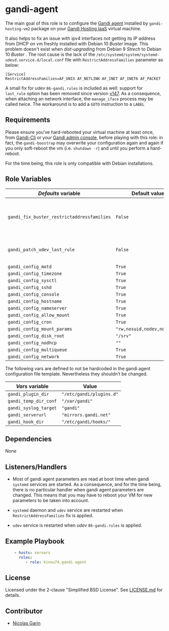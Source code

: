 gandi-agent
=========

The main goal of this role is to configure the [Gandi agent](https://docs.gandi.net/fr/cloud/gestion_serveur/agent_gandi.html) installed by `gandi-hosting-vm2` package on your [Gandi Hosting IaaS](https://www.gandi.net/en/cloud) virtual machine.

It also helps to fix an issue with ipv4 interfaces not getting its IP address from DHCP on vm freshly installed with Debian 10 _Buster_ image. This problem doesn't exist when _dist-upgrading_ from Debian 9 _Strech_ to Debian 10 _Buster_ . The root cause is the lack of the `/etc/systemd/system/systemd-udevd.service.d/local.conf` file with `RestrictAddressFamilies` parameter as below:

```properties
[Service]
RestrictAddressFamilies=AF_UNIX AF_NETLINK AF_INET AF_INET6 AF_PACKET
```

A small fix for _udev_ `86-gandi.rules` is included as well: support for `last_rule` option has been removed since version [v147](https://github.com/pavlinux/udev/blob/master/ChangeLog). As a consequence, when attaching an network interface, the `manage_iface` process may be called twice. The workaround is to add a `GOTO` instruction to a `LABEL`

Requirements
------------

Please ensure you've hard-rebooted your virtual machine at least once, from [Gandi-Cli](https://cli.gandi.net/) or your [Gandi admin console](https://admin.gandi.net/cloud/), before playing with this role: in fact, the `gandi-boostrap` may overwrite your configuration again and again if you only soft-reboot the vm (i.e. `shutdown -r`) and until you perform a hard-reboot.

For the time being, this role is only compatible with Debian installations.

Role Variables
--------------

| _Defaults_ variable         	      | Default value	| Comments 	|
|---------------------	              |---------	|----------	|
| `gandi_fix_buster_restrictaddressfamilies` | `False`   | Should we fix `RestrictAddressFamilies` in systemd-udev or not. Additional condition when run on Debian 10 is applied.  |
| `gandi_patch_udev_last_rule`        | `False`   | Patch udev `86-gandi.rules` to use GOTO instead of `last_rule` option |
| `gandi_config_motd`                 | `True`    |   |
| `gandi_config_timezone`             | `True`    |   |
| `gandi_config_sysctl`               | `True`    |   |
| `gandi_config_sshd`                 | `True`    |   |
| `gandi_config_console`              | `True`    |   |
| `gandi_config_hostname`             | `True`    |   |
| `gandi_config_nameserver`           | `True`    |   |
| `gandi_config_allow_mount`          | `True`    |   |
| `gandi_config_cron`                 | `True`    |   |
| `gandi_config_mount_params`         | `"rw,nosuid,nodev,noatime"` |   |
| `gandi_config_disk_root`            | `"/srv"`  |   |
| `gandi_config_nodhcp`               | `""`      |   |
| `gandi_config_multiqueue`           | `True`    |   |
| `gandi_config_network`              | `True`    |   |

The following vars are defined to not be hardcoded in the gandi agent configuration file template. Nevertheless they shouldn't be changed.

| _Vars_ variable       | Value   	               |
|---------------------	|---------	               |
| `gandi_plugin_dir`    | `"/etc/gandi/plugins.d"` |
| `gandi_temp_dir_conf` | `"/var/gandi"`           |
| `gandi_syslog_target` | `"gandi"`                |
| `gandi_serverurl`     | `"mirrors.gandi.net"`    |
| `gandi_hook_dir`      | `"/etc/gandi/hooks/"`    |


Dependencies
------------

None


Listeners/Handlers
----------------

- Most of gandi agent parameters are read at boot time when gandi `systemd` services are started. As a consequence, and for the time being, there is no particular handler when gandi agent parameters are changed. This means that you may have to reboot your VM for new parameters to be taken into account.

- `systemd` daemon and `udev` service are restarted when `RestrictAddressFamilies` fix is applied.

- `udev` service is restarted when _udev_ `86-gandi.rules` is applied.

Example Playbook
----------------

```yaml
    - hosts: servers
      roles:
         - role: kinou74.gandi-agent
```

License
-------

Licensed under the 2-clause "Simplified BSD License". See [LICENSE.md](/LICENSE.md) for details.

Contributor
------------------

- [Nicolas Garin](https://github.com/kinou74)